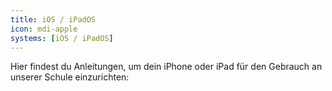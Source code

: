 ```yaml
---
title: iOS / iPadOS
icon: mdi-apple
systems: [iOS / iPadOS]
---
```




Hier findest du Anleitungen, um dein iPhone oder iPad für den Gebrauch an unserer Schule einzurichten:

<Features/>
